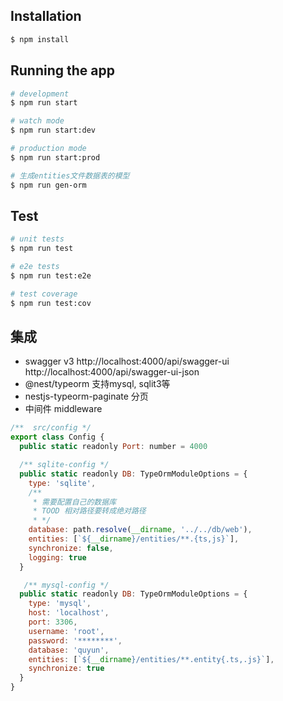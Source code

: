 

## Installation

```bash
$ npm install
```

## Running the app

```bash
# development
$ npm run start

# watch mode
$ npm run start:dev

# production mode
$ npm run start:prod

# 生成entities文件数据表的模型
$ npm run gen-orm
```

## Test

```bash
# unit tests
$ npm run test

# e2e tests
$ npm run test:e2e

# test coverage
$ npm run test:cov
```

## 集成

* swagger v3
  http://localhost:4000/api/swagger-ui
  http://localhost:4000/api/swagger-ui-json
* @nest/typeorm  支持mysql, sqlit3等
* nestjs-typeorm-paginate 分页
* 中间件 middleware

```js
/**  src/config */
export class Config {
  public static readonly Port: number = 4000

  /** sqlite-config */
  public static readonly DB: TypeOrmModuleOptions = {
    type: 'sqlite',
    /** 
     * 需要配置自己的数据库 
     * TOOD 相对路径要转成绝对路径
     * */
    database: path.resolve(__dirname, '../../db/web'),
    entities: [`${__dirname}/entities/**.{ts,js}`],
    synchronize: false,
    logging: true
  }

   /** mysql-config */
  public static readonly DB: TypeOrmModuleOptions = {
    type: 'mysql',
    host: 'localhost',
    port: 3306,
    username: 'root',
    password: '********',
    database: 'quyun',
    entities: [`${__dirname}/entities/**.entity{.ts,.js}`],
    synchronize: true
  }
}
```